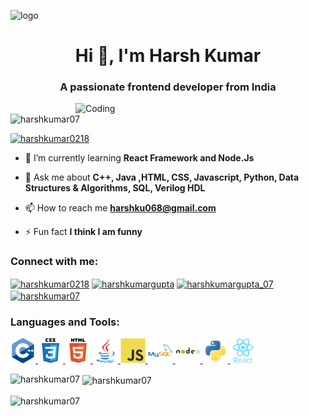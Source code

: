 ![logo](![logo](https://github.com/harshkumar07/harshkumar0/blob/main/github-header-image.png))
<h1 align="center">Hi 👋, I'm Harsh Kumar</h1>
<h3 align="center">A passionate frontend developer from India</h3>
<img align="right" alt="Coding" width="400" src="https://miro.medium.com/max/828/0*7Q3yvSIv_t0ioJ-Z.gif">

<p align="left"> <img src="https://komarev.com/ghpvc/?username=harshkumar07&label=Profile%20views&color=0e75b6&style=flat" alt="harshkumar07" /> </p>

<p align="left"> <a href="https://twitter.com/harshkumar0218" target="blank"><img src="https://img.shields.io/twitter/follow/harshkumar0218?logo=twitter&style=for-the-badge" alt="harshkumar0218" /></a> </p>

- 🌱 I’m currently learning **React Framework and Node.Js**

- 💬 Ask me about **C++, Java ,HTML, CSS, Javascript, Python, Data Structures & Algorithms, SQL, Verilog HDL**

- 📫 How to reach me **harshku068@gmail.com**

- ⚡ Fun fact **I think I am funny**

<h3 align="left">Connect with me:</h3>
<p align="left">
<a href="https://twitter.com/harshkumar0218" target="blank"><img align="center" src="https://raw.githubusercontent.com/rahuldkjain/github-profile-readme-generator/master/src/images/icons/Social/twitter.svg" alt="harshkumar0218" height="30" width="40" /></a>
<a href="https://linkedin.com/in/harshkumargupta" target="blank"><img align="center" src="https://raw.githubusercontent.com/rahuldkjain/github-profile-readme-generator/master/src/images/icons/Social/linked-in-alt.svg" alt="harshkumargupta" height="30" width="40" /></a>
<a href="https://instagram.com/harshkumargupta_07" target="blank"><img align="center" src="https://raw.githubusercontent.com/rahuldkjain/github-profile-readme-generator/master/src/images/icons/Social/instagram.svg" alt="harshkumargupta_07" height="30" width="40" /></a>
<a href="https://www.leetcode.com/harshkumar07" target="blank"><img align="center" src="https://raw.githubusercontent.com/rahuldkjain/github-profile-readme-generator/master/src/images/icons/Social/leet-code.svg" alt="harshkumar07" height="30" width="40" /></a>
</p>

<h3 align="left">Languages and Tools:</h3>
<p align="left"> <a href="https://www.w3schools.com/cpp/" target="_blank" rel="noreferrer"> <img src="https://raw.githubusercontent.com/devicons/devicon/master/icons/cplusplus/cplusplus-original.svg" alt="cplusplus" width="40" height="40"/> </a> <a href="https://www.w3schools.com/css/" target="_blank" rel="noreferrer"> <img src="https://raw.githubusercontent.com/devicons/devicon/master/icons/css3/css3-original-wordmark.svg" alt="css3" width="40" height="40"/> </a> <a href="https://www.w3.org/html/" target="_blank" rel="noreferrer"> <img src="https://raw.githubusercontent.com/devicons/devicon/master/icons/html5/html5-original-wordmark.svg" alt="html5" width="40" height="40"/> </a> <a href="https://www.java.com" target="_blank" rel="noreferrer"> <img src="https://raw.githubusercontent.com/devicons/devicon/master/icons/java/java-original.svg" alt="java" width="40" height="40"/> </a> <a href="https://developer.mozilla.org/en-US/docs/Web/JavaScript" target="_blank" rel="noreferrer"> <img src="https://raw.githubusercontent.com/devicons/devicon/master/icons/javascript/javascript-original.svg" alt="javascript" width="40" height="40"/> </a> <a href="https://www.mysql.com/" target="_blank" rel="noreferrer"> <img src="https://raw.githubusercontent.com/devicons/devicon/master/icons/mysql/mysql-original-wordmark.svg" alt="mysql" width="40" height="40"/> </a> <a href="https://nodejs.org" target="_blank" rel="noreferrer"> <img src="https://raw.githubusercontent.com/devicons/devicon/master/icons/nodejs/nodejs-original-wordmark.svg" alt="nodejs" width="40" height="40"/> </a> <a href="https://www.python.org" target="_blank" rel="noreferrer"> <img src="https://raw.githubusercontent.com/devicons/devicon/master/icons/python/python-original.svg" alt="python" width="40" height="40"/> </a> <a href="https://reactjs.org/" target="_blank" rel="noreferrer"> <img src="https://raw.githubusercontent.com/devicons/devicon/master/icons/react/react-original-wordmark.svg" alt="react" width="40" height="40"/> </a> </p>

<p><img align="left" src="https://github-readme-stats.vercel.app/api/top-langs?username=harshkumar07&show_icons=true&locale=en&layout=compact" alt="harshkumar07" /></p>

<p>&nbsp;<img align="center" src="https://github-readme-stats.vercel.app/api?username=harshkumar07&show_icons=true&locale=en" alt="harshkumar07" /></p>

<p><img align="center" src="https://github-readme-streak-stats.herokuapp.com/?user=harshkumar07&" alt="harshkumar07" /></p>
